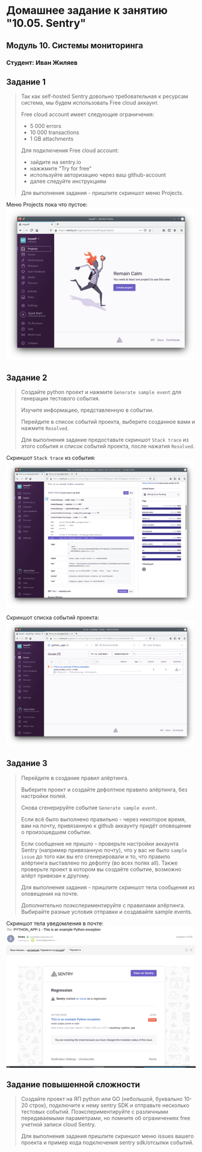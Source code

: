 # Домашнее задание к занятию "10.05. Sentry"

## Модуль 10. Системы мониторинга

### Студент: Иван Жиляев

## Задание 1

>Так как self-hosted Sentry довольно требовательная к ресурсам система, мы будем использовать Free cloud аккаунт.
>
>Free cloud account имеет следующие ограничения:
>- 5 000 errors
>- 10 000 transactions
>- 1 GB attachments
>
>Для подключения Free cloud account:
>- зайдите на sentry.io
>- нажжмите "Try for free"
>- используйте авторизацию через ваш github-account
>- далее следуйте инструкциям
>
>Для выполнения задания - пришлите скриншот меню Projects.

Меню Projects пока что пустое:  
![Меню Projects](screenshot_empty_projects.png)

## Задание 2

>Создайте python проект и нажмите `Generate sample event` для генерации тестового события.
>
>Изучите информацию, представленную в событии.
>
>Перейдите в список событий проекта, выберите созданное вами и нажмите `Resolved`.
>
>Для выполнения задание предоставьте скриншот `Stack trace` из этого события и список событий проекта, 
>после нажатия `Resolved`.

Скриншот `Stack trace` из события:  
![](screenshot_issue_stacktrace.png)

Скриншот списка событий проекта:  
![](screenshot_resolved_issue.png)

## Задание 3

>Перейдите в создание правил алёртинга.
>
>Выберите проект и создайте дефолтное правило алёртинга, без настройки полей.
>
>Снова сгенерируйте событие `Generate sample event`.
>
>Если всё было выполнено правильно - через некоторое время, вам на почту, привязанную к github аккаунту придёт
>оповещение о произошедшем событии.
>
>Если сообщение не пришло - проверьте настройки аккаунта Sentry (например привязанную почту), что у вас не было 
>`sample issue` до того как вы его сгенерировали и то, что правило алёртинга выставлено по дефолту (во всех полях all).
>Также проверьте проект в котором вы создаёте событие, возможно алёрт привязан к другому.
>
>Для выполнения задания - пришлите скриншот тела сообщения из оповещения на почте.
>
>Дополнительно поэкспериментируйте с правилами алёртинга. 
>Выбирайте разные условия отправки и создавайте sample events. 

Скриншот тела уведомления в почте:  
![](screenshot_email.png)

## Задание повышенной сложности

>Создайте проект на ЯП python или GO (небольшой, буквально 10-20 строк), подключите к нему sentry SDK и отправьте несколько тестовых событий.
>Поэкспериментируйте с различными передаваемыми параметрами, но помните об ограничениях free учетной записи cloud Sentry.
>
>Для выполнения задания пришлите скриншот меню issues вашего проекта и 
>пример кода подключения sentry sdk/отсылки событий.

